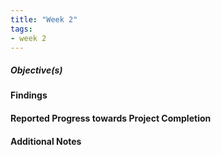 ```yaml
---
title: "Week 2"
tags:
- week 2
---
```


##### Objective(s)



#### Findings 



#### Reported Progress towards Project Completion



#### Additional Notes

